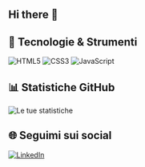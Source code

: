## Hi there 👋

## 🚀 Tecnologie & Strumenti
![HTML5](https://img.shields.io/badge/-HTML5-E34F26?logo=html5&logoColor=fff)
![CSS3](https://img.shields.io/badge/-CSS3-1572B6?logo=css3)
![JavaScript](https://img.shields.io/badge/-JavaScript-F7DF1E?logo=javascript)

## 📊 Statistiche GitHub
![Le tue statistiche](https://github-readme-stats.vercel.app/api?username=tuo-username&show_icons=true&theme=radical)

## 🌐 Seguimi sui social
[![LinkedIn](https://img.shields.io/badge/-LinkedIn-blue?logo=linkedin)](https://www.linkedin.com/in/tuo-profilo)


